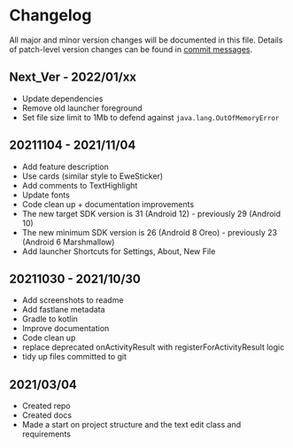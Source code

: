 # Changelog

All major and minor version changes will be documented in this file. Details of
patch-level version changes can be found in [commit messages](../../commits/master).

## Next_Ver - 2022/01/xx

- Update dependencies
- Remove old launcher foreground
- Set file size limit to 1Mb to defend against `java.lang.OutOfMemoryError`

## 20211104 - 2021/11/04

- Add feature description
- Use cards (similar style to EweSticker)
- Add comments to TextHighlight
- Update fonts
- Code clean up + documentation improvements
- The new target SDK version is 31 (Android 12) - previously 29 (Android 10)
- The new minimum SDK version is 26 (Android 8 Oreo) - previously 23 (Android 6 Marshmallow)
- Add launcher Shortcuts for Settings, About, New File

## 20211030 - 2021/10/30

- Add screenshots to readme
- Add fastlane metadata
- Gradle to kotlin
- Improve documentation
- Code clean up
- replace deprecated onActivityResult with registerForActivityResult logic
- tidy up files committed to git

## 2021/03/04

- Created repo
- Created docs
- Made a start on project structure and the text edit class and requirements
